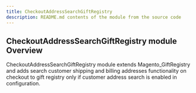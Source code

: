 ```yaml
---
title: CheckoutAddressSearchGiftRegistry
description: README.md contents of the module from the source code
---
```


## CheckoutAddressSearchGiftRegistry module Overview

CheckoutAddressSearchGiftRegistry module extends Magento_GiftRegistry and adds search customer shipping and billing addresses functionality on checkout to gift registry only if customer address search is enabled in configuration.
